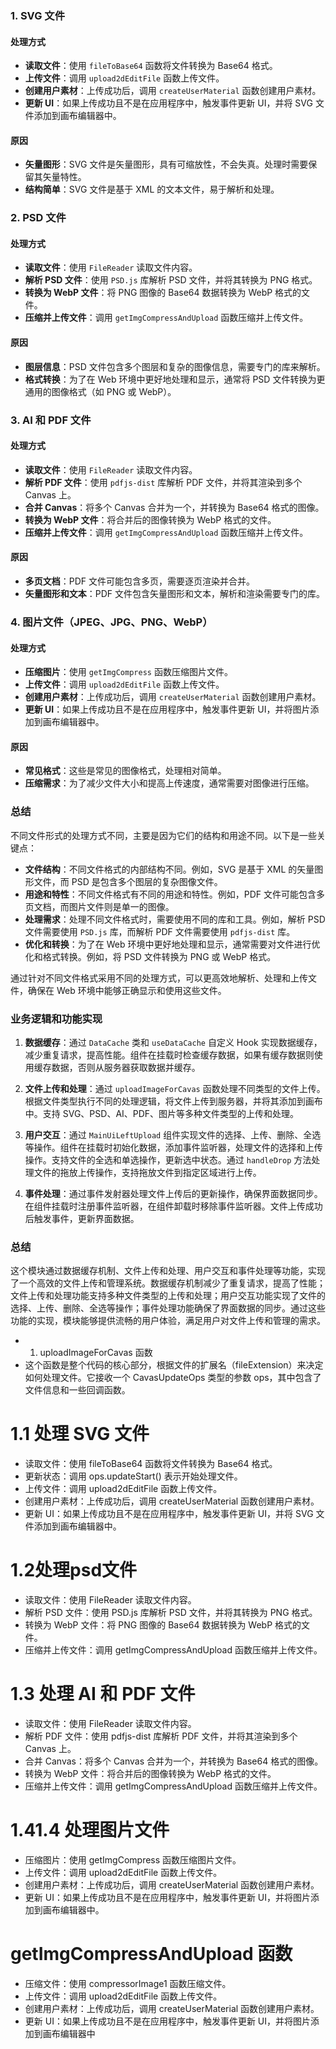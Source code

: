 
### 1. SVG 文件

#### 处理方式
- **读取文件**：使用 `fileToBase64` 函数将文件转换为 Base64 格式。
- **上传文件**：调用 `upload2dEditFile` 函数上传文件。
- **创建用户素材**：上传成功后，调用 `createUserMaterial` 函数创建用户素材。
- **更新 UI**：如果上传成功且不是在应用程序中，触发事件更新 UI，并将 SVG 文件添加到画布编辑器中。

#### 原因
- **矢量图形**：SVG 文件是矢量图形，具有可缩放性，不会失真。处理时需要保留其矢量特性。
- **结构简单**：SVG 文件是基于 XML 的文本文件，易于解析和处理。

### 2. PSD 文件

#### 处理方式
- **读取文件**：使用 `FileReader` 读取文件内容。
- **解析 PSD 文件**：使用 `PSD.js` 库解析 PSD 文件，并将其转换为 PNG 格式。
- **转换为 WebP 文件**：将 PNG 图像的 Base64 数据转换为 WebP 格式的文件。
- **压缩并上传文件**：调用 `getImgCompressAndUpload` 函数压缩并上传文件。

#### 原因
- **图层信息**：PSD 文件包含多个图层和复杂的图像信息，需要专门的库来解析。
- **格式转换**：为了在 Web 环境中更好地处理和显示，通常将 PSD 文件转换为更通用的图像格式（如 PNG 或 WebP）。

### 3. AI 和 PDF 文件

#### 处理方式
- **读取文件**：使用 `FileReader` 读取文件内容。
- **解析 PDF 文件**：使用 `pdfjs-dist` 库解析 PDF 文件，并将其渲染到多个 Canvas 上。
- **合并 Canvas**：将多个 Canvas 合并为一个，并转换为 Base64 格式的图像。
- **转换为 WebP 文件**：将合并后的图像转换为 WebP 格式的文件。
- **压缩并上传文件**：调用 `getImgCompressAndUpload` 函数压缩并上传文件。

#### 原因
- **多页文档**：PDF 文件可能包含多页，需要逐页渲染并合并。
- **矢量图形和文本**：PDF 文件包含矢量图形和文本，解析和渲染需要专门的库。

### 4. 图片文件（JPEG、JPG、PNG、WebP）

#### 处理方式
- **压缩图片**：使用 `getImgCompress` 函数压缩图片文件。
- **上传文件**：调用 `upload2dEditFile` 函数上传文件。
- **创建用户素材**：上传成功后，调用 `createUserMaterial` 函数创建用户素材。
- **更新 UI**：如果上传成功且不是在应用程序中，触发事件更新 UI，并将图片添加到画布编辑器中。

#### 原因
- **常见格式**：这些是常见的图像格式，处理相对简单。
- **压缩需求**：为了减少文件大小和提高上传速度，通常需要对图像进行压缩。

### 总结

不同文件形式的处理方式不同，主要是因为它们的结构和用途不同。以下是一些关键点：

- **文件结构**：不同文件格式的内部结构不同。例如，SVG 是基于 XML 的矢量图形文件，而 PSD 是包含多个图层的复杂图像文件。
- **用途和特性**：不同文件格式有不同的用途和特性。例如，PDF 文件可能包含多页文档，而图片文件则是单一的图像。
- **处理需求**：处理不同文件格式时，需要使用不同的库和工具。例如，解析 PSD 文件需要使用 `PSD.js` 库，而解析 PDF 文件需要使用 `pdfjs-dist` 库。
- **优化和转换**：为了在 Web 环境中更好地处理和显示，通常需要对文件进行优化和格式转换。例如，将 PSD 文件转换为 PNG 或 WebP 格式。

通过针对不同文件格式采用不同的处理方式，可以更高效地解析、处理和上传文件，确保在 Web 环境中能够正确显示和使用这些文件。

### 业务逻辑和功能实现

1. **数据缓存**：通过 `DataCache` 类和 `useDataCache` 自定义 Hook 实现数据缓存，减少重复请求，提高性能。组件在挂载时检查缓存数据，如果有缓存数据则使用缓存数据，否则从服务器获取数据并缓存。

2. **文件上传和处理**：通过 `uploadImageForCavas` 函数处理不同类型的文件上传。根据文件类型执行不同的处理逻辑，将文件上传到服务器，并将其添加到画布中。支持 SVG、PSD、AI、PDF、图片等多种文件类型的上传和处理。

3. **用户交互**：通过 `MainUiLeftUpload` 组件实现文件的选择、上传、删除、全选等操作。组件在挂载时初始化数据，添加事件监听器，处理文件的选择和上传操作。支持文件的全选和单选操作，更新选中状态。通过 `handleDrop` 方法处理文件的拖放上传操作，支持拖放文件到指定区域进行上传。

4. **事件处理**：通过事件发射器处理文件上传后的更新操作，确保界面数据同步。在组件挂载时注册事件监听器，在组件卸载时移除事件监听器。文件上传成功后触发事件，更新界面数据。

### 总结

这个模块通过数据缓存机制、文件上传和处理、用户交互和事件处理等功能，实现了一个高效的文件上传和管理系统。数据缓存机制减少了重复请求，提高了性能；文件上传和处理功能支持多种文件类型的上传和处理；用户交互功能实现了文件的选择、上传、删除、全选等操作；事件处理功能确保了界面数据的同步。通过这些功能的实现，模块能够提供流畅的用户体验，满足用户对文件上传和管理的需求。
- 1. uploadImageForCavas 函数
- 这个函数是整个代码的核心部分，根据文件的扩展名（fileExtension）来决定如何处理文件。它接收一个 CavasUpdateOps 类型的参数 ops，其中包含了文件信息和一些回调函数。
# 1.1 处理 SVG 文件
- 读取文件：使用 fileToBase64 函数将文件转换为 Base64 格式。
- 更新状态：调用 ops.updateStart() 表示开始处理文件。
- 上传文件：调用 upload2dEditFile 函数上传文件。
- 创建用户素材：上传成功后，调用 createUserMaterial 函数创建用户素材。
- 更新 UI：如果上传成功且不是在应用程序中，触发事件更新 UI，并将 SVG 文件添加到画布编辑器中。
# 1.2处理psd文件
- 读取文件：使用 FileReader 读取文件内容。
- 解析 PSD 文件：使用 PSD.js 库解析 PSD 文件，并将其转换为 PNG 格式。
- 转换为 WebP 文件：将 PNG 图像的 Base64 数据转换为 WebP 格式的文件。
- 压缩并上传文件：调用 getImgCompressAndUpload 函数压缩并上传文件。
# 1.3 处理 AI 和 PDF 文件
- 读取文件：使用 FileReader 读取文件内容。
- 解析 PDF 文件：使用 pdfjs-dist 库解析 PDF 文件，并将其渲染到多个 Canvas 上。
- 合并 Canvas：将多个 Canvas 合并为一个，并转换为 Base64 格式的图像。
- 转换为 WebP 文件：将合并后的图像转换为 WebP 格式的文件。
- 压缩并上传文件：调用 getImgCompressAndUpload 函数压缩并上传文件。
# 1.41.4 处理图片文件
- 压缩图片：使用 getImgCompress 函数压缩图片文件。
- 上传文件：调用 upload2dEditFile 函数上传文件。
- 创建用户素材：上传成功后，调用 createUserMaterial 函数创建用户素材。
- 更新 UI：如果上传成功且不是在应用程序中，触发事件更新 UI，并将图片添加到画布编辑器中。
# getImgCompressAndUpload 函数
- 压缩文件：使用 compressorImage1 函数压缩文件。
- 上传文件：调用 upload2dEditFile 函数上传文件。
- 创建用户素材：上传成功后，调用 createUserMaterial 函数创建用户素材。
- 更新 UI：如果上传成功且不是在应用程序中，触发事件更新 UI，并将图片添加到画布编辑器中
